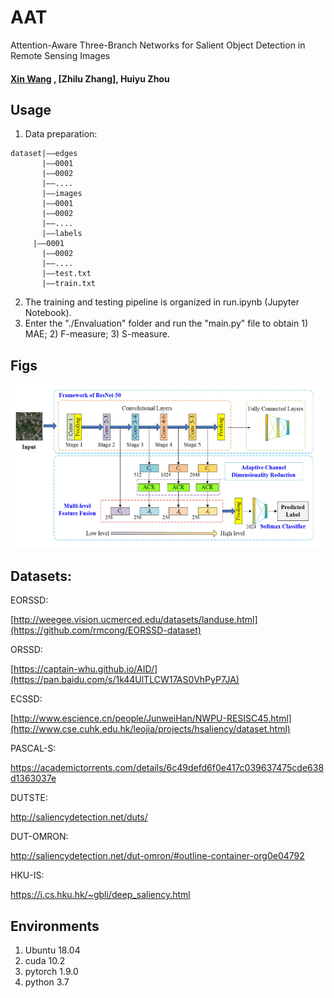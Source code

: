 # AAT
Attention-Aware Three-Branch Networks for Salient Object Detection in Remote Sensing Images

#### [Xin Wang](https://github.com/WangXin81) , [Zhilu Zhang], Huiyu Zhou




## Usage
1. Data preparation:

```
dataset|——edges
	   |——0001
	   |——0002
	   |——....
       |——images
	   |——0001
	   |——0002
	   |——....
       |——labels
     |——0001
	   |——0002
	   |——....
       |——test.txt
       |——train.txt   	   
```

2. The training and testing pipeline is organized in run.ipynb (Jupyter Notebook).
3. Enter the "./Envaluation" folder and run the "main.py" file to obtain 1) MAE; 2) F-measure; 3) S-measure.


## Figs

![image-20210601165926181](https://github.com/WangXin81/ACRNet/blob/main/2021-06-01_171017.png)

## Datasets:

EORSSD: 

[http://weegee.vision.ucmerced.edu/datasets/landuse.html](https://github.com/rmcong/EORSSD-dataset)

ORSSD: 

[https://captain-whu.github.io/AID/](https://pan.baidu.com/s/1k44UlTLCW17AS0VhPyP7JA)

ECSSD: 

[http://www.escience.cn/people/JunweiHan/NWPU-RESISC45.html](http://www.cse.cuhk.edu.hk/leojia/projects/hsaliency/dataset.html)

PASCAL-S:

https://academictorrents.com/details/6c49defd6f0e417c039637475cde638d1363037e

DUTSTE:

http://saliencydetection.net/duts/

DUT-OMRON:

http://saliencydetection.net/dut-omron/#outline-container-org0e04792

HKU-IS:

https://i.cs.hku.hk/~gbli/deep_saliency.html


## Environments

1. Ubuntu 18.04
2. cuda 10.2
3. pytorch 1.9.0
4. python 3.7
